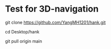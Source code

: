 # Test for 3D-navigation
git clone https://github.com/YangMH1201/hank.git

cd Desktop/hank

git pull origin main
